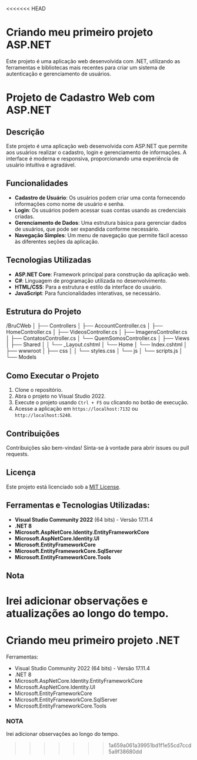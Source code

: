 <<<<<<< HEAD
# Criando meu primeiro projeto ASP.NET

Este projeto é uma aplicação web desenvolvida com .NET, utilizando as ferramentas e bibliotecas mais recentes para criar um sistema de autenticação e gerenciamento de usuários.

# Projeto de Cadastro Web com ASP.NET

## Descrição
Este projeto é uma aplicação web desenvolvida com ASP.NET que permite aos usuários realizar o cadastro, login e gerenciamento de informações. A interface é moderna e responsiva, proporcionando uma experiência de usuário intuitiva e agradável.

## Funcionalidades
- **Cadastro de Usuário**: Os usuários podem criar uma conta fornecendo informações como nome de usuário e senha.
- **Login**: Os usuários podem acessar suas contas usando as credenciais criadas.
- **Gerenciamento de Dados**: Uma estrutura básica para gerenciar dados de usuários, que pode ser expandida conforme necessário.
- **Navegação Simples**: Um menu de navegação que permite fácil acesso às diferentes seções da aplicação.

## Tecnologias Utilizadas
- **ASP.NET Core**: Framework principal para construção da aplicação web.
- **C#**: Linguagem de programação utilizada no desenvolvimento.
- **HTML/CSS**: Para a estrutura e estilo da interface do usuário.
- **JavaScript**: Para funcionalidades interativas, se necessário.

## Estrutura do Projeto

/BruCWeb │ ├── Controllers │ ├── AccountController.cs │ ├── HomeController.cs │ ├── VideosController.cs │ ├── ImagensController.cs │ ├── ContatosController.cs │ └── QuemSomosController.cs │ ├── Views │ ├── Shared │ │ └── _Layout.cshtml │ └── Home │ └── Index.cshtml │ ├── wwwroot │ ├── css │ │ └── styles.css │ └── js │ └── scripts.js │ └── Models

## Como Executar o Projeto
1. Clone o repositório.
2. Abra o projeto no Visual Studio 2022.
3. Execute o projeto usando `Ctrl + F5` ou clicando no botão de execução.
4. Acesse a aplicação em `https://localhost:7132` ou `http://localhost:5248`.

## Contribuições
Contribuições são bem-vindas! Sinta-se à vontade para abrir issues ou pull requests.

## Licença
Este projeto está licenciado sob a [MIT License](LICENSE).

## Ferramentas e Tecnologias Utilizadas:

- **Visual Studio Community 2022** (64 bits) - Versão 17.11.4
- **.NET 8**
- **Microsoft.AspNetCore.Identity.EntityFrameworkCore**
- **Microsoft.AspNetCore.Identity.UI**
- **Microsoft.EntityFrameworkCore**
- **Microsoft.EntityFrameworkCore.SqlServer**
- **Microsoft.EntityFrameworkCore.Tools**

## Nota

Irei adicionar observações e atualizações ao longo do tempo.
=======
# Criando meu primeiro projeto .NET
 Ferramentas:
 * Visual Studio Community 2022 (64 bits) - Versão 17.11.4
 * .NET 8
 * Microsoft.AspNetCore.Identity.EntityFrameworkCore
 * Microsoft.AspNetCore.Identity.UI
 * Microsoft.EntityFrameworkCore
 * Microsoft.EntityFrameworkCore.SqlServer
 * Microsoft.EntityFrameworkCore.Tools

### NOTA
Irei adicionar observações ao longo do tempo.
>>>>>>> 1a659a061a39951bd1f1e55cd7ccd5a9f38680dd
